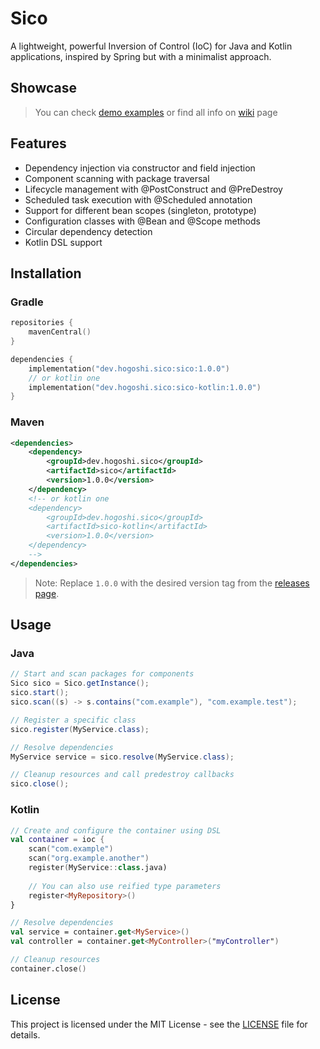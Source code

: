 # Sico

A lightweight, powerful Inversion of Control (IoC) for Java and Kotlin applications, inspired by Spring but with a minimalist approach.

## Showcase
> You can check [demo examples](sico/src/test/java/dev/hogoshi/sico/) or find all info on [wiki](https://github.com/zhogoshi/sico/wiki) page

## Features

- Dependency injection via constructor and field injection
- Component scanning with package traversal
- Lifecycle management with @PostConstruct and @PreDestroy
- Scheduled task execution with @Scheduled annotation
- Support for different bean scopes (singleton, prototype)
- Configuration classes with @Bean and @Scope methods
- Circular dependency detection
- Kotlin DSL support

## Installation

### Gradle

```kotlin
repositories {
    mavenCentral()
}

dependencies {
    implementation("dev.hogoshi.sico:sico:1.0.0")
    // or kotlin one
    implementation("dev.hogoshi.sico:sico-kotlin:1.0.0")
}
```

### Maven

```xml
<dependencies>
    <dependency>
        <groupId>dev.hogoshi.sico</groupId>
        <artifactId>sico</artifactId>
        <version>1.0.0</version>
    </dependency>
    <!-- or kotlin one
    <dependency>
        <groupId>dev.hogoshi.sico</groupId>
        <artifactId>sico-kotlin</artifactId>
        <version>1.0.0</version>
    </dependency>
    -->
</dependencies>
```

> Note: Replace `1.0.0` with the desired version tag from the [releases page](https://github.com/zhogoshi/sico/releases).

## Usage

### Java

```java
// Start and scan packages for components
Sico sico = Sico.getInstance();
sico.start();
sico.scan((s) -> s.contains("com.example"), "com.example.test");

// Register a specific class
sico.register(MyService.class);

// Resolve dependencies
MyService service = sico.resolve(MyService.class);

// Cleanup resources and call predestroy callbacks
sico.close();
```

### Kotlin

```kotlin
// Create and configure the container using DSL
val container = ioc {
    scan("com.example")
    scan("org.example.another")
    register(MyService::class.java)
    
    // You can also use reified type parameters
    register<MyRepository>()
}

// Resolve dependencies
val service = container.get<MyService>()
val controller = container.get<MyController>("myController")

// Cleanup resources
container.close()
```

## License

This project is licensed under the MIT License - see the [LICENSE](LICENSE) file for details.